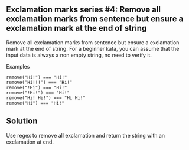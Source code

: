 ## Exclamation marks series #4: Remove all exclamation marks from sentence but ensure a exclamation mark at the end of string

Remove all exclamation marks from sentence but ensure a exclamation mark at the end of string. For a beginner kata, you can assume that the input data is always a non empty string, no need to verify it.

Examples
```
remove("Hi!") === "Hi!"
remove("Hi!!!") === "Hi!"
remove("!Hi") === "Hi!"
remove("!Hi!") === "Hi!"
remove("Hi! Hi!") === "Hi Hi!"
remove("Hi") === "Hi!"
```

## Solution
Use regex to remove all exclamation and return the string with an exclamation at end.
